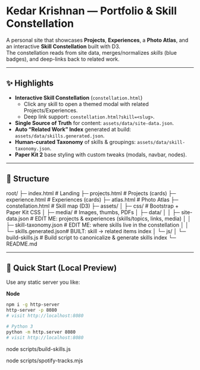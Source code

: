 # Kedar Krishnan — Portfolio & Skill Constellation

A personal site that showcases **Projects**, **Experiences**, a **Photo Atlas**, and an interactive **Skill Constellation** built with D3.  
The constellation reads from site data, merges/normalizes _skills_ (blue badges), and deep-links back to related work.

---

## ✨ Highlights

- **Interactive Skill Constellation** (`constellation.html`)
  - Click any skill to open a themed modal with related Projects/Experiences.
  - Deep link support: `constellation.html?skill=<slug>`.
- **Single Source of Truth** for content: `assets/data/site-data.json`.
- **Auto “Related Work” Index** generated at build: `assets/data/skills.generated.json`.
- **Human-curated Taxonomy** of skills & groupings: `assets/data/skill-taxonomy.json`.
- **Paper Kit 2** base styling with custom tweaks (modals, navbar, nodes).

---

## 📁 Structure

root/
├─ index.html # Landing
├─ projects.html # Projects (cards)
├─ experience.html # Experiences (cards)
├─ atlas.html # Photo Atlas
├─ constellation.html # Skill map (D3)
├─ assets/
│ ├─ css/ # Bootstrap + Paper Kit CSS
│ ├─ media/ # Images, thumbs, PDFs
│ ├─ data/
│ │ ├─ site-data.json # EDIT ME: projects & experiences (skills/topics, links, media)
│ │ ├─ skill-taxonomy.json # EDIT ME: where skills live in the constellation
│ │ └─ skills.generated.json# BUILT: skill → related items index
│ └─ js/
│ └─ build-skills.js # Build script to canonicalize & generate skills index
└─ README.md

---

## 🚀 Quick Start (Local Preview)

Use any static server you like:

**Node**

```bash
npm i -g http-server
http-server -p 8080
# visit http://localhost:8080

# Python 3
python -m http.server 8080
# visit http://localhost:8080

```

node scripts/build-skills.js

node scripts/spotify-tracks.mjs
